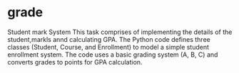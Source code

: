 # grade
Student mark System
This task comprises of implementing the details of the student,markls annd calculating GPA.
The Python code defines three classes (Student, Course, and Enrollment) to model a simple student enrollment system.
The code uses a basic grading system (A, B, C) and converts grades to points for GPA calculation.
